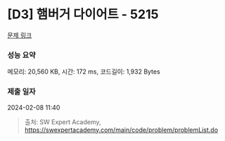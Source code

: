 # [D3] 햄버거 다이어트 - 5215 

[문제 링크](https://swexpertacademy.com/main/code/problem/problemDetail.do?contestProbId=AWT-lPB6dHUDFAVT) 

### 성능 요약

메모리: 20,560 KB, 시간: 172 ms, 코드길이: 1,932 Bytes

### 제출 일자

2024-02-08 11:40



> 출처: SW Expert Academy, https://swexpertacademy.com/main/code/problem/problemList.do